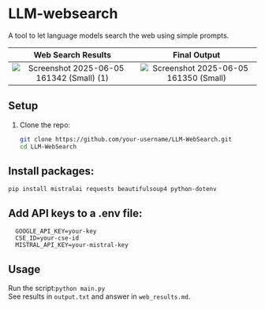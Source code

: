 # LLM-websearch
A tool to let language models search the web using simple prompts.

Web Search Results             |  Final Output
:-------------------------:|:-------------------------:
 ![Screenshot 2025-06-05 161342 (Small) (1)](https://github.com/user-attachments/assets/47c56e00-73b3-43a7-b277-28963511979a)  |  ![Screenshot 2025-06-05 161350 (Small)](https://github.com/user-attachments/assets/862172a0-8be4-4a89-8c25-fe2036276375)



## Setup
1. Clone the repo:
   ```bash
   git clone https://github.com/your-username/LLM-WebSearch.git
   cd LLM-WebSearch

## Install packages:
`pip install mistralai requests beautifulsoup4 python-dotenv`


## Add API keys to a .env file:
```env
  GOOGLE_API_KEY=your-key
  CSE_ID=your-cse-id
  MISTRAL_API_KEY=your-mistral-key
```
## Usage
Run the script:`python main.py`<br>
See results in `output.txt` and answer in `web_results.md`.

